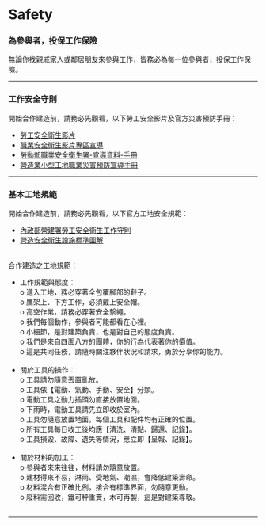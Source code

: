 # Safety

### **為參與者，投保工作保險**
無論你找親戚家人或鄰居朋友來參與工作，皆務必為每一位參與者，投保工作保險。<br>

***

### **工作安全守則**
開始合作建造前，請務必先觀看，以下勞工安全影片及官方災害預防手冊：<br>
 * [勞工安全衛生影片](https://www.youtube.com/playlist?list=PLz1XScQX1xx-5OFmlnAyKtxVCDZGZWF6w)<br>
 * [職業安全衛生影片專區宣導](https://www.youtube.com/playlist?list=PLtja6wTyqnAnwDr2Z4dkwwqZAQNmCmNp3)<br>
 * [勞動部職業安全衛生署-宣導資料-手冊](https://www.osha.gov.tw/1106/1196/10141/10151/10154/)<br>
 * [營造業小型工地職業災害預防宣導手冊](https://reurl.cc/p33Nr)<br>

***

### **基本工地規範**
開始合作建造前，請務必先觀看，以下官方工地安全規範：<br>
 * [內政部營建署勞工安全衛生工作守則](https://reurl.cc/YEEzo)<br>
 * [營造安全衛生設施標準圖解](https://reurl.cc/700xl)<br><br>

合作建造之工地規範：<br>
 * 工作規範與態度：<br>
        o 進入工地，務必穿著全包覆腳部的鞋子。<br>
        o 鷹架上、下方工作，必須戴上安全帽。<br>
        o 高空作業，請務必穿著安全繫繩。<br>
        o 我們每個動作，參與者可能都看在心裡。<br>
        o 小細節，是對建築負責，也是對自己的態度負責。<br>
        o 我們是來自四面八方的團體，你的行為代表著你的價值。<br>
        o 這是共同任務，請隨時關注夥伴狀況和請求，勇於分享你的能力。<br><br>
* 關於工具的操作：<br>
        o 工具請勿隨意丟置亂放。<br>
        o 工具依【電動、氣動、手動、安全】分類。<br>
        o 電動工具之動力插頭勿直接放置地面。<br>
        o 下雨時，電動工具請先立即收於室內。<br>
        o 工具勿隨意放置地面，每個工具和配件均有正確的位置。<br>
        o 所有工具每日收工後均應【清洗、清點、歸還、記錄】。<br>
        o 工具損毀、故障、遺失等情況，應立即【呈報、記錄】。<br><br>
 * 關於材料的加工：<br>
        o 參與者來來往往，材料請勿隨意放置。<br>
        o 建材得來不易，淋雨、受地氣、潮濕，會降低建築壽命。<br>
        o 材料混合有正確比例，接合有標準界面，勿隨意更動。<br>
        o 廢料需回收，鐵可秤重賣，木可再製，這是對建築尊敬。<br><br>

***
